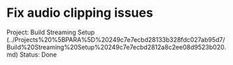 # Fix audio clipping issues

Project: Build Streaming Setup (../Projects%20%5BPARA%5D%20249c7e7ecbd28133b328fdc027ab95d7/Build%20Streaming%20Setup%20249c7e7ecbd2812a8c2ee08d9523b020.md)
Status: Done